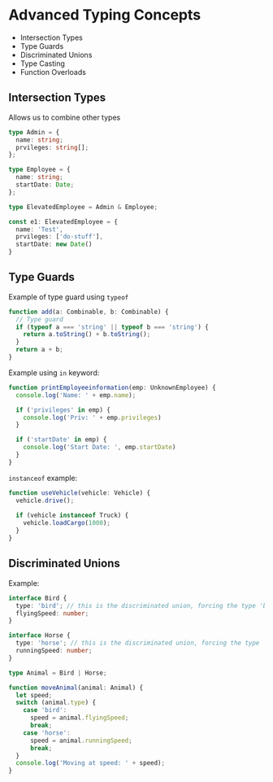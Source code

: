 # Advanced Typing Concepts

* Intersection Types
* Type Guards
* Discriminated Unions
* Type Casting
* Function Overloads

## Intersection Types

Allows us to combine other types

```typescript
type Admin = {
  name: string;
  prvileges: string[];
};

type Employee = {
  name: string;
  startDate: Date;
};

type ElevatedEmployee = Admin & Employee;

const e1: ElevatedEmployee = {
  name: 'Test',
  prvileges: ['do-stuff'],
  startDate: new Date()
}
```

## Type Guards

Example of type guard using ```typeof```
```typescript
function add(a: Combinable, b: Combinable) {
  // Type guard
  if (typeof a === 'string' || typeof b === 'string') {
    return a.toString() + b.toString();
  }
  return a + b;
}
```

Example using ```in``` keyword:
```typescript
function printEmployeeinformation(emp: UnknownEmployee) {
  console.log('Name: ' + emp.name);

  if ('privileges' in emp) {
    console.log('Priv: ' + emp.privileges)
  }

  if ('startDate' in emp) {
    console.log('Start Date: ', emp.startDate)
  }
}
```

```instanceof``` example:
```typescript
function useVehicle(vehicle: Vehicle) {
  vehicle.drive();
  
  if (vehicle instanceof Truck) {
    vehicle.loadCargo(1000);
  }
}
```

## Discriminated Unions

Example:
```typescript
interface Bird {
  type: 'bird'; // this is the discriminated union, forcing the type 'bird' here
  flyingSpeed: number;
}

interface Horse {
  type: 'horse'; // this is the discriminated union, forcing the type 'horse' here
  runningSpeed: number;
}

type Animal = Bird | Horse;

function moveAnimal(animal: Animal) {
  let speed;
  switch (animal.type) {
    case 'bird':
      speed = animal.flyingSpeed;
      break;
    case 'horse':
      speed = animal.runningSpeed;
      break;
  }
  console.log('Moving at speed: ' + speed);
}
```